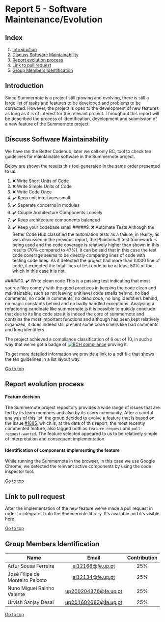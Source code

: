 <a name="TOP"> </a>
# Report 5 - Software Maintenance/Evolution 

## Index
1. [Introduction](#Introduction)
2. [Discuss Software Maintainability](#DiscussSoftwareMaintainability)
3. [Report evolution process](#Reportevolutionprocess)
4. [Link to pull request](#Linktopullrequest)
5. [Group Members Identification](#Group)

<a name="Introduction"> </a>
## Introduction

Since Summernote is a project still growing and evolving, there is still a large list of tasks and features to be developed and problems to be corrected. However, the project is open to the development of new features as long as it is of interest for the relevant project. Throughout this report will be described the process of identification, development and submission of a new feature of the Summernote project.

<a name="DiscussSoftwareMaintainability"> </a>
## Discuss Software Maintainability

We have ran the Better Codehub, later we call only BC, tool to check ten guidelines for maintainable software in the Summernote project.

Below are shown the results this tool generated in the same order presented to us. 

1. :x: Write Short Units of Code
2. :x: Write Simple Units of Code
3. :x: Write Code Once
4. :heavy_check_mark: Keep unit interfaces small
5. :heavy_check_mark: Separate concerns in modules
6. :heavy_check_mark: Couple Architecture Components Loosely
7. :heavy_check_mark: Keep architecture components balanced
8. :heavy_check_mark: Keep your codebase small
#####9. :x: Automate Tests
Although the Better Code Hub classified the automation tests as a failure, in reality, as was discussed in the previous report, the PhantomJS test framework is being used and the code coverage is relatively higher than shown in this results (70% compared to 47%). It can be said that in this case the test code coverage seems to be directly comparing lines of code with testing code lines. As it detected the project had more than 10000 line of code, it expected the total lines of test code to be at least 50% of that which in this case it is not.

#####10. :heavy_check_mark: Write clean code
This is a passing test indicating that most source files comply with the good practices in keeping the code clean and maintainable, such as not leaving unit level code smells behind, no bad comments, no code in comments, no dead code, no long identifiers behind, no magic constants behind and no badly handled exceptions. Analysing a refactoring candidate like summernote.js it is possible to quickly conclude that due to its line code size it is indeed the core of summernote and contains the most important functions and although has been kept relatively organized, it does indeed still present some code smells like bad comments and long identifiers.

The project achieved a compliance classification of 6 out of 10, in such a way that we've got a badge of [![BCH compliance](https://bettercodehub.com/edge/badge/ei12134/summernote)](https://bettercodehub.com) proving it.

To get more detailed information we provide a [link](resources/BetterCodeHub.pdf) to a pdf file that shows the ten guidelines in a list layout way.

[Go to top](#TOP)
<a name="Reportevolutionprocess">
## Report evolution process

#### Feature decision

The Summernote project repository provides a wide range of issues that are fed by its team members and also by its users community. After a careful analysis of this list, the group decided to evolve a feature that is based on the issue [#1885](https://github.com/summernote/summernote/issues/1885), which is, at the date of this report, the most recently commented feature, also tagged both as `feature-request` and `pull-request-wanted`. The feature selected appeared to us to be relatively simple of interpretation and consequent implementation.

#### Identification of components implementing the feature  

While running the Summernote in the browser, in this case we use Google Chrome, we detected the relevant active components by using the code inspector tool. 

[Go to top](#TOP)
<a name="Linktopullrequest"> </a>
## Link to pull request

After the implementation of the new feature we've made a pull request in order to integrate it into the Summernote library. It's available and it's visible here.

[Go to top](#TOP)
<a name="Group"> </a>
## Group Members Identification 

|               Name              |         Email        | Contribution |
|---------------------------------|:--------------------:|:------------:|
| Artur Sousa Ferreira            | ei12168@fe.up.pt     |      25%     |
| José Filipe de Monteiro Peixoto | ei12134@fe.up.pt     |      25%     |
| Nuno Miguel Rainho Valente      | up200204376@fe.up.pt |      25%     |
| Urvish Sanjay Desai             | up201602683@fe.up.pt |      25%     |

[Go to top](#TOP)
